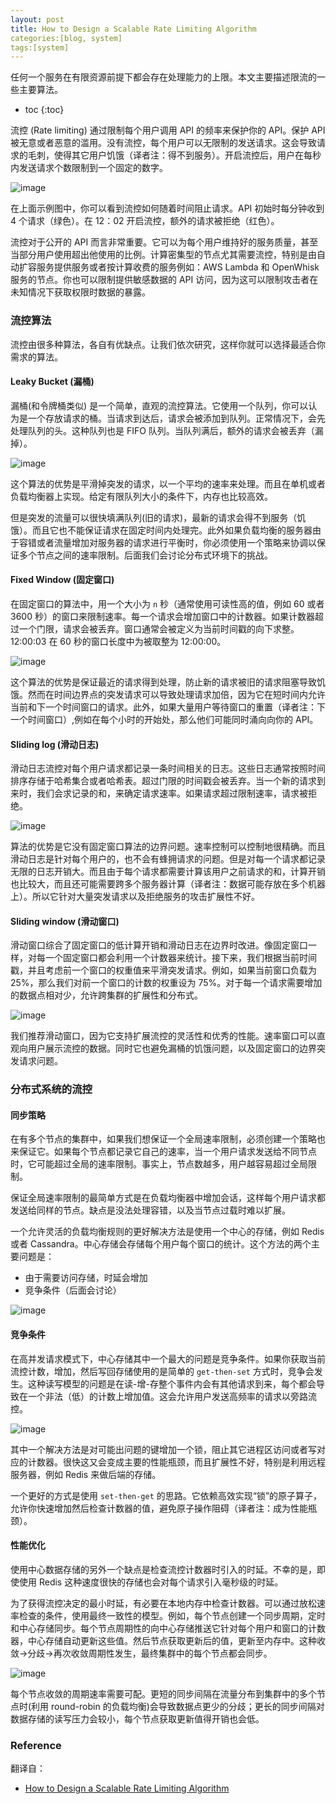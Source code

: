 ```yaml
---
layout: post
title: How to Design a Scalable Rate Limiting Algorithm
categories:[blog, system]
tags:[system]
---
```


任何一个服务在有限资源前提下都会存在处理能力的上限。本文主要描述限流的一些主要算法。

+ toc
{:toc}

流控 (Rate limiting) 通过限制每个用户调用 API 的频率来保护你的 API。保护 API 被无意或者恶意的滥用。没有流控，每个用户可以无限制的发送请求。这会导致请求的毛刺，使得其它用户饥饿（译者注：得不到服务）。开启流控后，用户在每秒内发送请求个数限制到一个固定的数字。

![image](/image/system/rate-limit/01.png)

在上面示例图中，你可以看到流控如何随着时间阻止请求。API 初始时每分钟收到 4 个请求（绿色）。在 12：02 开启流控，额外的请求被拒绝（红色）。

流控对于公开的 API 而言非常重要。它可以为每个用户维持好的服务质量，甚至当部分用户使用超出他使用的比例。计算密集型的节点尤其需要流控，特别是由自动扩容服务提供服务或者按计算收费的服务例如：AWS Lambda 和 OpenWhisk 服务的节点。你也可以限制提供敏感数据的 API 访问，因为这可以限制攻击者在未知情况下获取权限时数据的暴露。

### 流控算法

流控由很多种算法，各自有优缺点。让我们依次研究，这样你就可以选择最适合你需求的算法。

#### Leaky Bucket (漏桶)

漏桶(和令牌桶类似) 是一个简单，直观的流控算法。它使用一个队列，你可以认为是一个存放请求的桶。当请求到达后，请求会被添加到队列。正常情况下，会先处理队列的头。这种队列也是 FIFO 队列。当队列满后，额外的请求会被丢弃（漏掉）。

![image](/image/system/rate-limit/02.png)

这个算法的优势是平滑掉突发的请求，以一个平均的速率来处理。而且在单机或者负载均衡器上实现。给定有限队列大小的条件下，内存也比较高效。

但是突发的流量可以很快填满队列(旧的请求)，最新的请求会得不到服务（饥饿）。而且它也不能保证请求在固定时间内处理完。此外如果负载均衡的服务器由于容错或者流量增加对服务器的请求进行平衡时，你必须使用一个策略来协调以保证多个节点之间的速率限制。后面我们会讨论分布式环境下的挑战。

#### Fixed Window (固定窗口)

在固定窗口的算法中，用一个大小为 `n` 秒（通常使用可读性高的值，例如 60 或者 3600 秒）的窗口来限制速率。每一个请求会增加窗口中的计数器。如果计数器超过一个门限，请求会被丢弃。窗口通常会被定义为当前时间戳的向下求整。12:00:03 在 60 秒的窗口长度中为被取整为 12:00:00。

![image](/image/system/rate-limit/03.png)

这个算法的优势是保证最近的请求得到处理，防止新的请求被旧的请求阻塞导致饥饿。然而在时间边界点的突发请求可以导致处理请求加倍，因为它在短时间内允许当前和下一个时间窗口的请求。此外，如果大量用户等待窗口的重置（译者注：下一个时间窗口）,例如在每个小时的开始处，那么他们可能同时涌向向你的 API。

#### Sliding log (滑动日志)

滑动日志流控对每个用户请求都记录一条时间相关的日志。这些日志通常按照时间排序存储于哈希集合或者哈希表。超过门限的时间戳会被丢弃。当一个新的请求到来时，我们会求记录的和，来确定请求速率。如果请求超过限制速率，请求被拒绝。

![image](/image/system/rate-limit/04.png)

算法的优势是它没有固定窗口算法的边界问题。速率控制可以控制地很精确。而且滑动日志是针对每个用户的，也不会有蜂拥请求的问题。但是对每一个请求都记录无限的日志开销大。而且由于每个请求都需要计算该用户之前请求的和，计算开销也比较大，而且还可能需要跨多个服务器计算（译者注：数据可能存放在多个机器上）。所以它针对大量突发请求以及拒绝服务的攻击扩展性不好。

#### Sliding window (滑动窗口)

滑动窗口综合了固定窗口的低计算开销和滑动日志在边界时改进。像固定窗口一样，对每一个固定窗口都会利用一个计数器来统计。接下来，我们根据当前时间戳，并且考虑前一个窗口的权重值来平滑突发请求。例如，如果当前窗口负载为 25%，那么我们对前一个窗口的计数的权重设为 75%。对于每一个请求需要增加的数据点相对少，允许跨集群的扩展性和分布式。

![image](/image/system/rate-limit/05.png)

我们推荐滑动窗口，因为它支持扩展流控的灵活性和优秀的性能。速率窗口可以直观向用户展示流控的数据。同时它也避免漏桶的饥饿问题，以及固定窗口的边界突发请求问题。

### 分布式系统的流控

#### 同步策略

在有多个节点的集群中，如果我们想保证一个全局速率限制，必须创建一个策略也来保证它。如果每个节点都记录它自己的速率，当一个用户请求发送给不同节点时，它可能超过全局的速率限制。事实上，节点数越多，用户越容易超过全局限制。

保证全局速率限制的最简单方式是在负载均衡器中增加会话，这样每个用户请求都发送给同样的节点。缺点是没法处理容错，以及当节点过载时难以扩展。

一个允许灵活的负载均衡规则的更好解决方法是使用一个中心的存储，例如 Redis 或者 Cassandra。中心存储会存储每个用户每个窗口的统计。这个方法的两个主要问题是：

+ 由于需要访问存储，时延会增加
+ 竞争条件（后面会讨论）

![image](/image/system/rate-limit/06.png)

#### 竞争条件

在高并发请求模式下，中心存储其中一个最大的问题是竞争条件。如果你获取当前流控计数，增加，然后写回存储使用的是简单的 `get-then-set` 方式时，竞争会发生。这种读写模型的问题是在读-增-存整个事件内会有其他请求到来，每个都会导致在一个非法（低）的计数上增加值。这会允许用户发送高频率的请求以旁路流控。

![image](/image/system/rate-limit/062.png)

其中一个解决方法是对可能出问题的键增加一个锁，阻止其它进程区访问或者写对应的计数器。很快这又会变成主要的性能瓶颈，而且扩展性不好，特别是利用远程服务器，例如 Redis 来做后端的存储。

一个更好的方式是使用 `set-then-get` 的思路。它依赖高效实现“锁”的原子算子，允许你快速增加然后检查计数器的值，避免原子操作阻碍（译者注：成为性能瓶颈）。

#### 性能优化

使用中心数据存储的另外一个缺点是检查流控计数器时引入的时延。不幸的是，即使使用 Redis 这种速度很快的存储也会对每个请求引入毫秒级的时延。

为了获得流控决定的最小时延，有必要在本地内存中检查计数器。可以通过放松速率检查的条件，使用最终一致性的模型。例如，每个节点创建一个同步周期，定时和中心存储同步。每个节点周期性的向中心存储推送它针对每个用户和窗口的计数器，中心存储自动更新这些值。然后节点获取更新后的值，更新至内存中。这种收敛->分歧->再次收敛周期性发生，最终集群中的每个节点都会同步。

![image](/image/system/rate-limit/07.png)

每个节点收敛的周期速率需要可配。更短的同步间隔在流量分布到集群中的多个节点时(利用 round-robin 的负载均衡)会导致数据点更少的分歧；更长的同步间隔对数据存储的读写压力会较小，每个节点获取更新值得开销也会低。

### Reference

翻译自：

+ [How to Design a Scalable Rate Limiting Algorithm](https://konghq.com/blog/how-to-design-a-scalable-rate-limiting-algorithm/)
